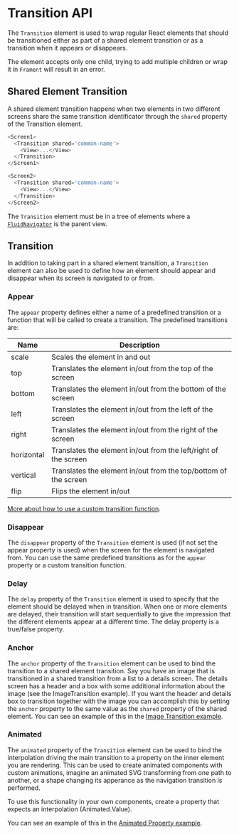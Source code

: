 # Transition API

The `Transition` element is used to wrap regular React elements that should be transitioned either as part of a shared element transition or as a transition when it appears or disappears.

The element accepts only one child, trying to add multiple children or wrap it in `Frament` will result in an error.

## Shared Element Transition
A shared element transition happens when two elements in two different screens share the same transition identificator through the `shared` property of the Transition element.

```javascript
<Screen1>
  <Transition shared='common-name'>
    <View>...</View>
  </Transition>
</Screen1>

<Screen2>
  <Transition shared='common-name'>
    <View>...</View>
  </Transition>
</Screen2>
``` 

The `Transition` element must be in a tree of elements where a [`FluidNavigator`](FluidNavigator.md) is the parent view.

## Transition
In addition to taking part in a shared element transition, a `Transition` element can also be used to define how an element should appear and disappear when its screen is navigated to or from.

### Appear
The `appear` property defines either a name of a predefined transition or a function that will be called to create a transition. The predefined transitions are:

| Name        | Description | 
| ----------  | ------------- | 
| scale      	| Scales the element in and out | 
| top      	| Translates the element in/out from the top of the screen | 
| bottom | Translates the element in/out from the bottom of the screen | 
| left | Translates the element in/out from the left of the screen | 
| right | Translates the element in/out from the right of the screen | 
| horizontal | Translates the element in/out from the left/right of the screen | 
| vertical | Translates the element in/out from the top/bottom of the screen | 
| flip | Flips the element in/out | 

[More about how to use a custom transition function](CustomTransition.md).

### Disappear
The `disappear` property of the `Transition` element is used (if not set the appear property is used) when the screen for the element is navigated from. You can use the same predefined transitions as for the `appear` property or a custom transition function.

### Delay
The `delay` property of the `Transition` element is used to specify that the element should be delayed when in transition. When one or more elements are delayed, their transition will start sequentially to give the impression that the different elements appear at a different time. The delay property is a true/false property.

### Anchor
The `anchor` property of the `Transition` element can be used to bind the transition to a shared element transition. Say you have an image that is transitioned in a shared transition from a list to a details screen. The details screen has a header and a box with some additional information about the image (see the ImageTransition example). If you want the header and details box to transition together with the image you can accomplish this by setting the `anchor` property to the same value as the `shared` property of the shared element. You can see an example of this in the [Image Transition example](https://github.com/fram-x/FluidTransitions/blob/develop/Examples/src/ImageTransition.js). 

### Animated
The `animated` property of the `Transition` element can be used to bind the interpolation driving the main transition to a property on the inner element you are rendering. This can be used to create animated components with custom animations, imagine an animated SVG transforming from one path to another, or a shape changing its apperance as the navigation transition is performed. 

To use this functionality in your own components, create a property that expects an interpolation (Animated.Value).

You can see an example of this in the [Animated Property example](https://github.com/fram-x/FluidTransitions/blob/develop/Examples/src/AnimatedProperty.js). 
